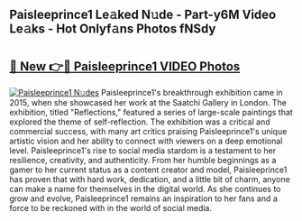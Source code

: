 ## Paisleeprince1 Le𝚊ked N𝚞de - Part-y6M Video Le𝚊ks - Hot Onlyf𝚊ns Photos fNSdy

# <h2><a href="http://ab12946.deff.icu/?id=Paisleeprince1">🔗 New 👉🔴 Paisleeprince1 VIDEO Photos</a></h2>

[![Paisleeprince1 N𝚞des](https://i.imgur.com/rIISA9y.gif)](http://ab12946.deff.icu/?id=Paisleeprince1)
Paisleeprince1's breakthrough exhibition came in 2015, when she showcased her work at the Saatchi Gallery in London. The exhibition, titled "Reflections," featured a series of large-scale paintings that explored the theme of self-reflection. The exhibition was a critical and commercial success, with many art critics praising Paisleeprince1's unique artistic vision and her ability to connect with viewers on a deep emotional level. Paisleeprince1's rise to social media stardom is a testament to her resilience, creativity, and authenticity. From her humble beginnings as a gamer to her current status as a content creator and model, Paisleeprince1 has proven that with hard work, dedication, and a little bit of charm, anyone can make a name for themselves in the digital world. As she continues to grow and evolve, Paisleeprince1 remains an inspiration to her fans and a force to be reckoned with in the world of social media.
